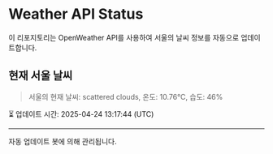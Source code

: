 
# Weather API Status

이 리포지토리는 OpenWeather API를 사용하여 서울의 날씨 정보를 자동으로 업데이트합니다.

## 현재 서울 날씨
> 서울의 현재 날씨: scattered clouds, 온도: 10.76°C, 습도: 46%

⏳ 업데이트 시간: 2025-04-24 13:17:44 (UTC)

---
자동 업데이트 봇에 의해 관리됩니다.
